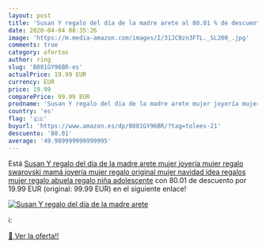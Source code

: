 ```yaml
---
layout: post
title: 'Susan Y regalo del día de la madre arete al 80.01 % de descuento'
date: 2020-04-04 08:35:26
image: 'https://m.media-amazon.com/images/I/31JC0zn3FTL._SL200_.jpg'
comments: true
category: ofertas
author: ring
slug: 'B081GY96BR-es'
actualPrice: 19.99 EUR
currency: EUR
price: 19.99
comparePrice: 99.99 EUR
prodname: 'Susan Y regalo del día de la madre arete mujer joyería mujer regalo swarovski mamá joyería mujer regalo original mujer navidad idea regalos mujer regalo abuela regalo niña adolescente'
country: 'es'
flag: '🇪🇸'
buyurl: 'https://www.amazon.es/dp/B081GY96BR/?tag=tolees-21'
descuento: '80.01'
average: '49.989999999999995'
---
```


Está [Susan Y regalo del día de la madre arete mujer joyería mujer regalo swarovski mamá joyería mujer regalo original mujer navidad idea regalos mujer regalo abuela regalo niña adolescente](https://www.amazon.es/dp/B081GY96BR/?tag=tolees-21) con 80.01 de descuento por 19.99 EUR (original: 99.99 EUR) en el siguiente enlace!

[![Susan Y regalo del día de la madre arete](https://m.media-amazon.com/images/I/31JC0zn3FTL._SL200_.jpg)](https://www.amazon.es/dp/B081GY96BR/?tag=tolees-21)

ℹ️:


[🛒 Ver la oferta!!](https://www.amazon.es/dp/B081GY96BR/?tag=tolees-21)
